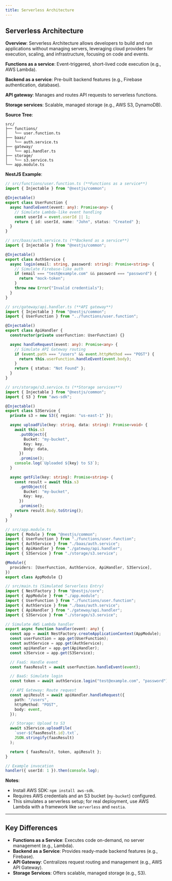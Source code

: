 ```yaml
---
title: Serverless Architecture
---
```


## Serverless Architecture

**Overview**: Serverless Architecture allows developers to build and run applications without managing servers, leveraging cloud providers for execution, scaling, and infrastructure, focusing on code and events.

**Functions as a service**: Event-triggered, short-lived code execution (e.g., AWS Lambda).

**Backend as a service**: Pre-built backend features (e.g., Firebase authentication, database).

**API gateway**: Manages and routes API requests to serverless functions.

**Storage services**: Scalable, managed storage (e.g., AWS S3, DynamoDB).

**Source Tree**:

```
src/
├── functions/
│   └── user.function.ts
├── baas/
│   └── auth.service.ts
├── gateway/
│   └── api.handler.ts
├── storage/
│   └── s3.service.ts
└── app.module.ts
```

**NestJS Example**:

```typescript
// src/functions/user.function.ts (**Functions as a service**)
import { Injectable } from "@nestjs/common";

@Injectable()
export class UserFunction {
  async handleEvent(event: any): Promise<any> {
    // Simulate Lambda-like event handling
    const userId = event.userId || 1;
    return { id: userId, name: "John", status: "Created" };
  }
}

// src/baas/auth.service.ts (**Backend as a service**)
import { Injectable } from "@nestjs/common";

@Injectable()
export class AuthService {
  async login(email: string, password: string): Promise<string> {
    // Simulate Firebase-like auth
    if (email === "test@example.com" && password === "password") {
      return "mock-token";
    }
    throw new Error("Invalid credentials");
  }
}

// src/gateway/api.handler.ts (**API gateway**)
import { Injectable } from "@nestjs/common";
import { UserFunction } from "../functions/user.function";

@Injectable()
export class ApiHandler {
  constructor(private userFunction: UserFunction) {}

  async handleRequest(event: any): Promise<any> {
    // Simulate API Gateway routing
    if (event.path === "/users" && event.httpMethod === "POST") {
      return this.userFunction.handleEvent(event.body);
    }
    return { status: "Not Found" };
  }
}

// src/storage/s3.service.ts (**Storage services**)
import { Injectable } from "@nestjs/common";
import { S3 } from "aws-sdk";

@Injectable()
export class S3Service {
  private s3 = new S3({ region: "us-east-1" });

  async uploadFile(key: string, data: string): Promise<void> {
    await this.s3
      .putObject({
        Bucket: "my-bucket",
        Key: key,
        Body: data,
      })
      .promise();
    console.log(`Uploaded ${key} to S3`);
  }

  async getFile(key: string): Promise<string> {
    const result = await this.s3
      .getObject({
        Bucket: "my-bucket",
        Key: key,
      })
      .promise();
    return result.Body.toString();
  }
}

// src/app.module.ts
import { Module } from "@nestjs/common";
import { UserFunction } from "./functions/user.function";
import { AuthService } from "./baas/auth.service";
import { ApiHandler } from "./gateway/api.handler";
import { S3Service } from "./storage/s3.service";

@Module({
  providers: [UserFunction, AuthService, ApiHandler, S3Service],
})
export class AppModule {}

// src/main.ts (Simulated Serverless Entry)
import { NestFactory } from "@nestjs/core";
import { AppModule } from "./app.module";
import { UserFunction } from "./functions/user.function";
import { AuthService } from "./baas/auth.service";
import { ApiHandler } from "./gateway/api.handler";
import { S3Service } from "./storage/s3.service";

// Simulate AWS Lambda handler
export async function handler(event: any) {
  const app = await NestFactory.createApplicationContext(AppModule);
  const userFunction = app.get(UserFunction);
  const authService = app.get(AuthService);
  const apiHandler = app.get(ApiHandler);
  const s3Service = app.get(S3Service);

  // FaaS: Handle event
  const faasResult = await userFunction.handleEvent(event);

  // BaaS: Simulate login
  const token = await authService.login("test@example.com", "password");

  // API Gateway: Route request
  const apiResult = await apiHandler.handleRequest({
    path: "/users",
    httpMethod: "POST",
    body: event,
  });

  // Storage: Upload to S3
  await s3Service.uploadFile(
    `user-${faasResult.id}.txt`,
    JSON.stringify(faasResult)
  );

  return { faasResult, token, apiResult };
}

// Example invocation
handler({ userId: 1 }).then(console.log);
```

**Notes**:

- Install AWS SDK: `npm install aws-sdk`.
- Requires AWS credentials and an S3 bucket (`my-bucket`) configured.
- This simulates a serverless setup; for real deployment, use AWS Lambda with a framework like `serverless` and `nestia`.

---

## Key Differences

- **Functions as a Service**: Executes code on-demand, no server management (e.g., Lambda).
- **Backend as a Service**: Provides ready-made backend features (e.g., Firebase).
- **API Gateway**: Centralizes request routing and management (e.g., AWS API Gateway).
- **Storage Services**: Offers scalable, managed storage (e.g., S3).
